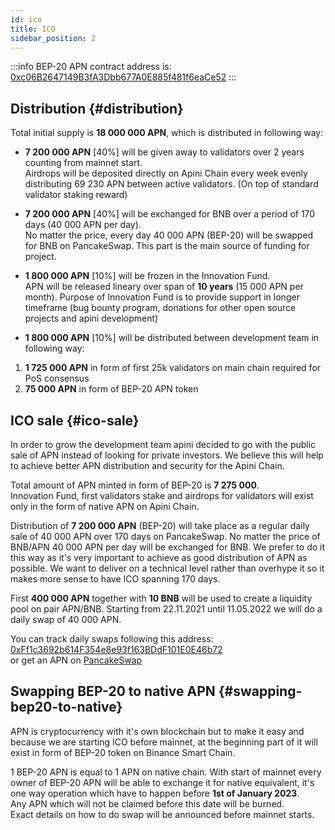 ```yaml
---
id: ico
title: ICO
sidebar_position: 2
---
```

 
:::info
BEP-20 APN contract address is: [0xc06B2647149B3fA3Dbb677A0E885f481f6eaCe52](https://bscscan.com/address/0xc06b2647149b3fa3dbb677a0e885f481f6eace52)
:::

## Distribution {#distribution}
 
Total initial supply is **18 000 000 APN**, which is distributed in following way:
 
* **7 200 000 APN** [40%] will be given away to validators over 2 years counting from mainnet start.  
   Airdrops will be deposited directly on Apini Chain every week evenly distributing 69 230 APN between active validators. (On top of standard validator staking reward)
 
* **7 200 000 APN** [40%] will be exchanged for BNB over a period of 170 days (40 000 APN per day).  
No matter the price, every day 40 000 APN (BEP-20) will be swapped for BNB on PancakeSwap. This part is the main source of funding for project.
 
* **1 800 000 APN** [10%] will be frozen in the Innovation Fund.  
APN will be released lineary over span of **10 years** (15 000 APN per month). Purpose of Innovation Fund is to provide support in longer timeframe (bug bounty program, donations for other open source projects and apini development)
 
* **1 800 000 APN** [10%] will be distributed between development team in following way:  
1) **1 725 000 APN** in form of first 25k validators on main chain required for PoS consensus  
2) **75 000 APN** in form of BEP-20 APN token
 
## ICO sale {#ico-sale}
 
In order to grow the development team apini decided to go with the public sale of APN instead of looking for private investors.
We believe this will help to achieve better APN distribution and security for the Apini Chain.
 
Total amount of APN minted in form of BEP-20 is **7 275 000**.  
Innovation Fund, first validators stake and airdrops for validators will exist only in the form of native APN on Apini Chain.
 
Distribution of **7 200 000 APN** (BEP-20) will take place as a regular daily sale of 40 000 APN over 170 days on PancakeSwap.
No matter the price of BNB/APN 40 000 APN per day will be exchanged for BNB. 
We prefer to do it this way as it's very important to achieve as good distribution of APN as possible.
We want to deliver on a technical level rather than overhype it so it makes more sense to have ICO spanning 170 days.
 
First **400 000 APN** together with **10 BNB** will be used to create a liquidity pool on pair APN/BNB. 
Starting from 22.11.2021 until 11.05.2022 we will do a daily swap of 40 000 APN.
 
You can track daily swaps following this address: [0xFf1c3692b614F354e8e93f163BDdF101E0E46b72](https://bscscan.com/token/0xc06b2647149b3fa3dbb677a0e885f481f6eace52?a=0xFf1c3692b614F354e8e93f163BDdF101E0E46b72)  
or get an APN on [PancakeSwap](https://pancakeswap.finance/swap?outputCurrency=0xc06b2647149b3fa3dbb677a0e885f481f6eace52)
 
## Swapping BEP-20 to native APN {#swapping-bep20-to-native}
 
APN is cryptocurrency with it's own blockchain but to make it easy and because we are starting ICO before mainnet, at the beginning part of it will exist in form of BEP-20 token on Binance Smart Chain.  

1 BEP-20 APN is equal to 1 APN on native chain. With start of mainnet every owner of BEP-20 APN will be able to exchange it for native equivalent, it's one way operation which have to happen before **1st of January 2023**.  
Any APN which will not be claimed before this date will be burned.  
Exact details on how to do swap will be announced before mainnet starts.
 
 
 